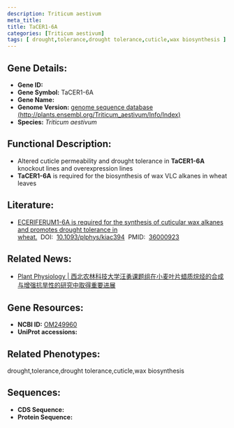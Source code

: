 ```yaml
---
description: Triticum aestivum
meta_title:
title: TaCER1-6A
categories: [Triticum aestivum]
tags: [ drought,tolerance,drought tolerance,cuticle,wax biosynthesis ]
---
```


## Gene Details:
- **Gene ID:**	[]()
- **Gene Symbol:** TaCER1-6A
- **Gene Name:** 
- **Genome Version:** [genome sequence	database (http://plants.ensembl.org/Triticum_aestivum/Info/Index)]()
- **Species:** *Triticum aestivum*

## Functional Description:
   - Altered cuticle permeability and drought tolerance in **TaCER1-6A** knockout lines and overexpression lines
   - **TaCER1-6A** is required for the biosynthesis of wax VLC alkanes in wheat leaves

## Literature:
   - [ECERIFERUM1-6A is required for the synthesis of cuticular wax alkanes and promotes drought tolerance in wheat.]( https://academic.oup.com/plphys/article/190/3/1640/6674518?login=true#supplementary-data)&nbsp;&nbsp;DOI:&nbsp;&nbsp;[10.1093/plphys/kiac394](https://academic.oup.com/plphys/article/190/3/1640/6674518?login=true#supplementary-data)&nbsp;&nbsp;PMID:&nbsp;&nbsp;[36000923](https://pubmed.ncbi.nlm.nih.gov/36000923/)

## Related News:
   - [Plant Physiology | 西北农林科技大学汪勇课题组在小麦叶片蜡质烷烃的合成与增强抗旱性的研究中取得重要进展](https://mp.weixin.qq.com/s?__biz=Mzg3MDEwNDEyMg==&mid=2247536869&idx=2&sn=26bc5d6ed115d98ebac7f3787e9f19b3&chksm=ce90fdb0f9e774a6b3f6066ab26d7078dc1038a377cad5214340869d7a557b38cb15689a2444&scene=27#wechat_redirect)

## Gene Resources:
- **NCBI ID:** [OM249960](https://www.ncbi.nlm.nih.gov/gene/?term=OM249960)
- **UniProt accessions:** [](https://www.uniprot.org/uniprotkb//entry)

## Related Phenotypes:
drought,tolerance,drought tolerance,cuticle,wax biosynthesis

## Sequences:
- **CDS Sequence:**
- **Protein Sequence:**

